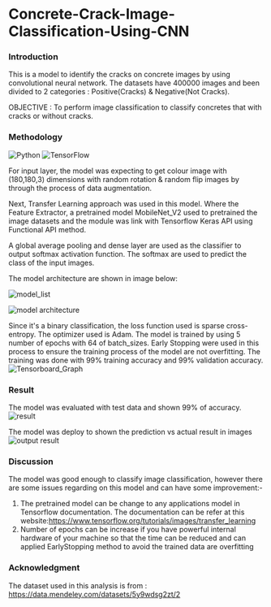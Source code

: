 # Concrete-Crack-Image-Classification-Using-CNN
 
### Introduction
This is a model to identify the cracks on concrete images by using convolutional neural network. The datasets have 400000 images and been divided to 2 categories : Positive(Cracks) & Negative(Not Cracks). 
 
 OBJECTIVE : To perform image classification to classify concretes that with cracks or without cracks.
 
### Methodology

![Python](https://img.shields.io/badge/python-3670A0?style=for-the-badge&logo=python&logoColor=ffdd54)
![TensorFlow](https://img.shields.io/badge/TensorFlow-%23FF6F00.svg?style=for-the-badge&logo=TensorFlow&logoColor=white)

For input layer, the model was expecting to get colour image with (180,180,3) dimensions with random rotation & random flip images by through the process of data augmentation.

Next, Transfer Learning approach was used in this model. Where the Feature Extractor, a pretrained model MobileNet_V2 used to pretrained the image datasets and the module was link with Tensorflow Keras API using Functional API method. 

A global average pooling and dense layer are used as the classifier to output softmax activation function. The softmax are used to predict the class of the input images.

The model architecture are shown in image below:

![model_list](https://user-images.githubusercontent.com/105650253/211811278-29876914-6f5b-4bb5-806e-a8470036d8b1.PNG)

![model architecture](https://user-images.githubusercontent.com/105650253/211809198-0ad5f0f6-9a03-42ec-a70f-170ef48626df.png)

Since it's a binary classification, the loss function used is sparse cross-entropy. The optimizer used is Adam.
The model is trained by using 5 number of epochs with 64 of batch_sizes. Early Stopping were used in this process to ensure the training process of the model are not overfitting. The training was done with 99% training accuracy and 99% validation accuracy.
![Tensorboard_Graph](https://user-images.githubusercontent.com/105650253/211811248-85fff989-33e9-41e1-97cc-bf63391fad98.PNG)



### Result
The model was evaluated with test data and shown 99% of accuracy.
![result](https://user-images.githubusercontent.com/105650253/211811573-cd2c0e34-3f4c-4f7e-8374-8d01574c89cb.PNG)

The model was deploy to shown the prediction vs actual result in images
![output result](https://user-images.githubusercontent.com/105650253/211813021-80a48838-4424-4f08-b7ea-b426571ad239.png)

### Discussion
The model was good enough to classify image classification, however there are some issues regarding on this model and can have some improvement:-
1. The pretrained model can be change to any applications model in Tensorflow documentation. The documentation can be refer at this website:https://www.tensorflow.org/tutorials/images/transfer_learning
2. Number of epochs can be increase if you have powerful internal hardware of your machine so that the time can be reduced  and can applied EarlyStopping method to avoid the trained data are overfitting

### Acknowledgment
The dataset used in this analysis is from : https://data.mendeley.com/datasets/5y9wdsg2zt/2

